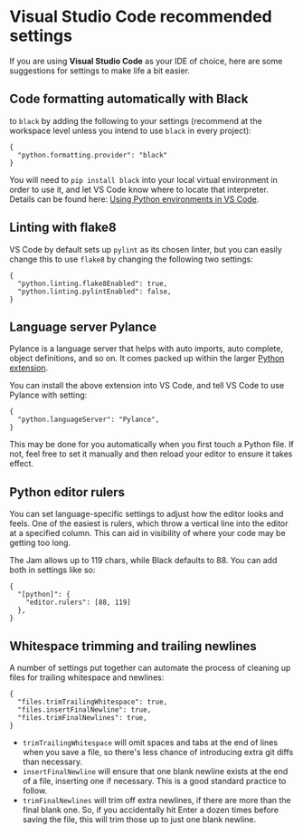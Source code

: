 # Visual Studio Code recommended settings

If you are using **Visual Studio Code** as your IDE of choice, here are some suggestions for settings to make life a bit easier.

## Code formatting automatically with Black

to `black` by adding the following to your settings (recommend at the workspace level unless you intend to use `black` in every project):

```jsonc
{
  "python.formatting.provider": "black"
}
```

You will need to `pip install black` into your local virtual environment in order to use it, and let VS Code know where to locate that interpreter. Details can be found here: [Using Python environments in VS Code](https://code.visualstudio.com/docs/python/environments).

## Linting with flake8

VS Code by default sets up `pylint` as its chosen linter, but you can easily change this to use `flake8` by changing the following two settings:

```jsonc
{
  "python.linting.flake8Enabled": true,
  "python.linting.pylintEnabled": false,
}
```

## Language server Pylance

Pylance is a language server that helps with auto imports, auto complete, object definitions, and so on. It comes packed up within the larger [Python extension](https://marketplace.visualstudio.com/items?itemName=ms-python.python).

You can install the above extension into VS Code, and tell VS Code to use Pylance with setting:

```jsonc
{
  "python.languageServer": "Pylance",
}
```

This may be done for you automatically when you first touch a Python file. If not, feel free to set it manually and then reload your editor to ensure it takes effect.

## Python editor rulers

You can set language-specific settings to adjust how the editor looks and feels. One of the easiest is rulers, which throw a vertical line into the editor at a specified column. This can aid in visibility of where your code may be getting too long.

The Jam allows up to 119 chars, while Black defaults to 88. You can add both in settings like so:

```jsonc
{
  "[python]": {
    "editor.rulers": [88, 119]
  },
}
```

## Whitespace trimming and trailing newlines

A number of settings put together can automate the process of cleaning up files for trailing whitespace and newlines:

```jsonc
{
  "files.trimTrailingWhitespace": true,
  "files.insertFinalNewline": true,
  "files.trimFinalNewlines": true,
}
```

- `trimTrailingWhitespace` will omit spaces and tabs at the end of lines when you save a file, so there's less chance of introducing extra git diffs than necessary.
- `insertFinalNewline` will ensure that one blank newline exists at the end of a file, inserting one if necessary. This is a good standard practice to follow.
- `trimFinalNewlines` will trim off extra newlines, if there are more than the final blank one. So, if you accidentally hit Enter a dozen times before saving the file, this will trim those up to just one blank newline.
